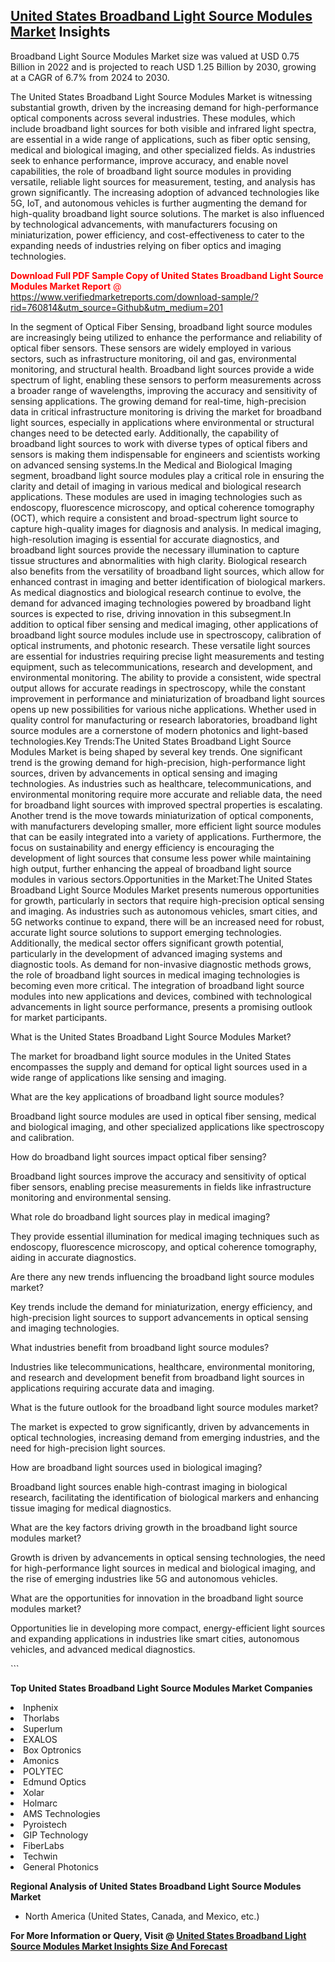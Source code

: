 <h2><a href="https://www.verifiedmarketreports.com/download-sample/?rid=760814&amp;utm_source=Github&amp;utm_medium=201" target="_blank">United States Broadband Light Source Modules Market</a> Insights</h2><p>Broadband Light Source Modules Market size was valued at USD 0.75 Billion in 2022 and is projected to reach USD 1.25 Billion by 2030, growing at a CAGR of 6.7% from 2024 to 2030.</p><p><p>The United States Broadband Light Source Modules Market is witnessing substantial growth, driven by the increasing demand for high-performance optical components across several industries. These modules, which include broadband light sources for both visible and infrared light spectra, are essential in a wide range of applications, such as fiber optic sensing, medical and biological imaging, and other specialized fields. As industries seek to enhance performance, improve accuracy, and enable novel capabilities, the role of broadband light source modules in providing versatile, reliable light sources for measurement, testing, and analysis has grown significantly. The increasing adoption of advanced technologies like 5G, IoT, and autonomous vehicles is further augmenting the demand for high-quality broadband light source solutions. The market is also influenced by technological advancements, with manufacturers focusing on miniaturization, power efficiency, and cost-effectiveness to cater to the expanding needs of industries relying on fiber optics and imaging technologies. <p><span class=""><span style="color: #ff0000;"><strong>Download Full PDF Sample Copy of United States Broadband Light Source Modules Market Report</strong> @ </span><a href="https://www.verifiedmarketreports.com/download-sample/?rid=760814&amp;utm_source=Github&amp;utm_medium=201" target="_blank">https://www.verifiedmarketreports.com/download-sample/?rid=760814&amp;utm_source=Github&amp;utm_medium=201</a></span></p>In the segment of Optical Fiber Sensing, broadband light source modules are increasingly being utilized to enhance the performance and reliability of optical fiber sensors. These sensors are widely employed in various sectors, such as infrastructure monitoring, oil and gas, environmental monitoring, and structural health. Broadband light sources provide a wide spectrum of light, enabling these sensors to perform measurements across a broader range of wavelengths, improving the accuracy and sensitivity of sensing applications. The growing demand for real-time, high-precision data in critical infrastructure monitoring is driving the market for broadband light sources, especially in applications where environmental or structural changes need to be detected early. Additionally, the capability of broadband light sources to work with diverse types of optical fibers and sensors is making them indispensable for engineers and scientists working on advanced sensing systems.In the Medical and Biological Imaging segment, broadband light source modules play a critical role in ensuring the clarity and detail of imaging in various medical and biological research applications. These modules are used in imaging technologies such as endoscopy, fluorescence microscopy, and optical coherence tomography (OCT), which require a consistent and broad-spectrum light source to capture high-quality images for diagnosis and analysis. In medical imaging, high-resolution imaging is essential for accurate diagnostics, and broadband light sources provide the necessary illumination to capture tissue structures and abnormalities with high clarity. Biological research also benefits from the versatility of broadband light sources, which allow for enhanced contrast in imaging and better identification of biological markers. As medical diagnostics and biological research continue to evolve, the demand for advanced imaging technologies powered by broadband light sources is expected to rise, driving innovation in this subsegment.In addition to optical fiber sensing and medical imaging, other applications of broadband light source modules include use in spectroscopy, calibration of optical instruments, and photonic research. These versatile light sources are essential for industries requiring precise light measurements and testing equipment, such as telecommunications, research and development, and environmental monitoring. The ability to provide a consistent, wide spectral output allows for accurate readings in spectroscopy, while the constant improvement in performance and miniaturization of broadband light sources opens up new possibilities for various niche applications. Whether used in quality control for manufacturing or research laboratories, broadband light source modules are a cornerstone of modern photonics and light-based technologies.Key Trends:The United States Broadband Light Source Modules Market is being shaped by several key trends. One significant trend is the growing demand for high-precision, high-performance light sources, driven by advancements in optical sensing and imaging technologies. As industries such as healthcare, telecommunications, and environmental monitoring require more accurate and reliable data, the need for broadband light sources with improved spectral properties is escalating. Another trend is the move towards miniaturization of optical components, with manufacturers developing smaller, more efficient light source modules that can be easily integrated into a variety of applications. Furthermore, the focus on sustainability and energy efficiency is encouraging the development of light sources that consume less power while maintaining high output, further enhancing the appeal of broadband light source modules in various sectors.Opportunities in the Market:The United States Broadband Light Source Modules Market presents numerous opportunities for growth, particularly in sectors that require high-precision optical sensing and imaging. As industries such as autonomous vehicles, smart cities, and 5G networks continue to expand, there will be an increased need for robust, accurate light source solutions to support emerging technologies. Additionally, the medical sector offers significant growth potential, particularly in the development of advanced imaging systems and diagnostic tools. As demand for non-invasive diagnostic methods grows, the role of broadband light sources in medical imaging technologies is becoming even more critical. The integration of broadband light source modules into new applications and devices, combined with technological advancements in light source performance, presents a promising outlook for market participants.<p>What is the United States Broadband Light Source Modules Market?</p><p>The market for broadband light source modules in the United States encompasses the supply and demand for optical light sources used in a wide range of applications like sensing and imaging.</p><p>What are the key applications of broadband light source modules?</p><p>Broadband light source modules are used in optical fiber sensing, medical and biological imaging, and other specialized applications like spectroscopy and calibration.</p><p>How do broadband light sources impact optical fiber sensing?</p><p>Broadband light sources improve the accuracy and sensitivity of optical fiber sensors, enabling precise measurements in fields like infrastructure monitoring and environmental sensing.</p><p>What role do broadband light sources play in medical imaging?</p><p>They provide essential illumination for medical imaging techniques such as endoscopy, fluorescence microscopy, and optical coherence tomography, aiding in accurate diagnostics.</p><p>Are there any new trends influencing the broadband light source modules market?</p><p>Key trends include the demand for miniaturization, energy efficiency, and high-precision light sources to support advancements in optical sensing and imaging technologies.</p><p>What industries benefit from broadband light source modules?</p><p>Industries like telecommunications, healthcare, environmental monitoring, and research and development benefit from broadband light sources in applications requiring accurate data and imaging.</p><p>What is the future outlook for the broadband light source modules market?</p><p>The market is expected to grow significantly, driven by advancements in optical technologies, increasing demand from emerging industries, and the need for high-precision light sources.</p><p>How are broadband light sources used in biological imaging?</p><p>Broadband light sources enable high-contrast imaging in biological research, facilitating the identification of biological markers and enhancing tissue imaging for medical diagnostics.</p><p>What are the key factors driving growth in the broadband light source modules market?</p><p>Growth is driven by advancements in optical sensing technologies, the need for high-performance light sources in medical and biological imaging, and the rise of emerging industries like 5G and autonomous vehicles.</p><p>What are the opportunities for innovation in the broadband light source modules market?</p><p>Opportunities lie in developing more compact, energy-efficient light sources and expanding applications in industries like smart cities, autonomous vehicles, and advanced medical diagnostics.</p>```</p><p><strong>Top United States Broadband Light Source Modules Market Companies</strong></p><div data-test-id=""><p><li>Inphenix</li><li> Thorlabs</li><li> Superlum</li><li> EXALOS</li><li> Box Optronics</li><li> Amonics</li><li> POLYTEC</li><li> Edmund Optics</li><li> Xolar</li><li> Holmarc</li><li> AMS Technologies</li><li> Pyroistech</li><li> GIP Technology</li><li> FiberLabs</li><li> Techwin</li><li> General Photonics</li></p><div><strong>Regional Analysis of&nbsp;United States Broadband Light Source Modules Market</strong></div><ul><li dir="ltr"><p dir="ltr">North America&nbsp;(United States, Canada, and Mexico, etc.)</p></li></ul><p><strong>For More Information or Query, Visit @&nbsp;</strong><strong><a href="https://www.verifiedmarketreports.com/product/broadband-light-source-modules-market/?utm_source=Github&amp;utm_medium=201" target="_blank">United States Broadband Light Source Modules Market Insights Size And Forecast</a></strong></p></div>
